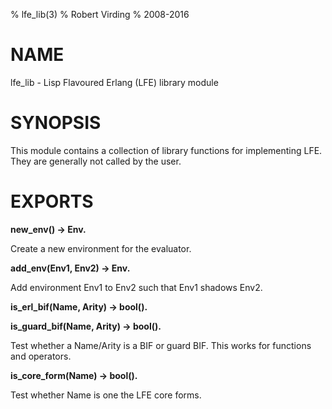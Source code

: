 % lfe_lib(3)
% Robert Virding
% 2008-2016


# NAME

lfe_lib - Lisp Flavoured Erlang (LFE) library module


# SYNOPSIS

This module contains a collection of library functions for
implementing LFE. They are generally not called by the user.


# EXPORTS

**new_env() -> Env.**

Create a new environment for the evaluator.

**add_env(Env1, Env2) -> Env.**

Add environment Env1 to Env2 such that Env1 shadows Env2.

**is_erl_bif(Name, Arity) -> bool().**

**is_guard_bif(Name, Arity) -> bool().**

Test whether a Name/Arity is a BIF or guard BIF. This works
for functions and operators.

**is_core_form(Name) -> bool().**

Test whether Name is one the LFE core forms.

